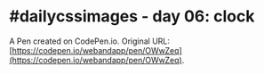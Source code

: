 # #dailycssimages - day 06:  clock

A Pen created on CodePen.io. Original URL: [https://codepen.io/webandapp/pen/OWwZeq](https://codepen.io/webandapp/pen/OWwZeq).


